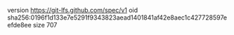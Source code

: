 version https://git-lfs.github.com/spec/v1
oid sha256:0196f1d133e7e5291f9343823aead1401841af42e8aec1c427728597eefde8ee
size 707
